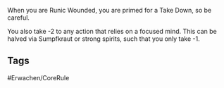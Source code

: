 When you are Runic Wounded, you are primed for a Take Down, so be careful.

You also take -2 to any action that relies on a focused mind. This can be halved via Sumpfkraut or strong spirits, such that you only take -1.
## Tags
#Erwachen/CoreRule 